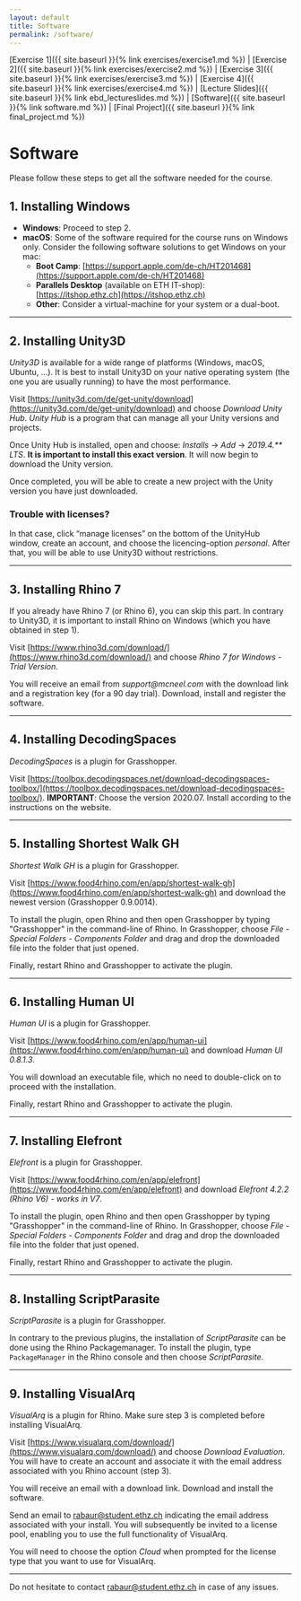 ```yaml
---
layout: default
title: Software
permalink: /software/
---
```


[Exercise 1]({{ site.baseurl }}{% link exercises/exercise1.md %}) | [Exercise 2]({{ site.baseurl }}{% link exercises/exercise2.md %}) | [Exercise 3]({{ site.baseurl }}{% link exercises/exercise3.md %}) | [Exercise 4]({{ site.baseurl }}{% link exercises/exercise4.md %}) | [Lecture Slides]({{ site.baseurl }}{% link ebd_lectureslides.md %}) | [Software]({{ site.baseurl }}{% link software.md %}) | [Final Project]({{ site.baseurl }}{% link final_project.md %})

# Software

Please follow these steps to get all the software needed for the course.

## 1. Installing Windows
* **Windows**: Proceed to step 2.
* **macOS**: Some of the software required for the course runs on Windows only. Consider the following software solutions to get Windows on your mac:
    * **Boot Camp**: [https://support.apple.com/de-ch/HT201468](https://support.apple.com/de-ch/HT201468)
    * **Parallels Desktop** (available on ETH IT-shop): [https://itshop.ethz.ch](https://itshop.ethz.ch)
    * **Other**: Consider a virtual-machine for your system or a dual-boot.

* * *

## 2. Installing Unity3D

_Unity3D_ is available for a wide range of platforms (Windows, macOS, Ubuntu, …). It is best to install Unity3D on your native operating system (the one you are usually running) to have the most performance. 

Visit [https://unity3d.com/de/get-unity/download](https://unity3d.com/de/get-unity/download) and choose _Download Unity Hub_. _Unity Hub_ is a program that can manage all your Unity versions and projects.

Once Unity Hub is installed, open and choose: _Installs_ → _Add_ → _2019.4.** LTS_. **It is important to install this exact version**. It will now begin to download the Unity version.

Once completed, you will be able to create a new project with the Unity version you have just downloaded.

### Trouble with licenses? 
In that case, click “manage licenses” on the bottom of the UnityHub window, create an account, and choose the licencing-option _personal_. After that, you will be able to use Unity3D without restrictions.

* * *

## 3. Installing Rhino 7

If you already have Rhino 7 (or Rhino 6), you can skip this part. In contrary to Unity3D, it is important to install Rhino on Windows (which you have obtained in step 1).

Visit [https://www.rhino3d.com/download/](https://www.rhino3d.com/download/) and choose _Rhino 7 for Windows - Trial Version_.

You will receive an email from _support@mcneel.com_ with the download link and a registration key (for a 90 day trial). Download, install and register the software.

* * *

## 4. Installing DecodingSpaces

_DecodingSpaces_ is a plugin for Grasshopper.

Visit [https://toolbox.decodingspaces.net/download-decodingspaces-toolbox/](https://toolbox.decodingspaces.net/download-decodingspaces-toolbox/). **IMPORTANT**: Choose the version 2020.07. Install according to the instructions on the website.

* * *

## 5. Installing Shortest Walk GH

_Shortest Walk GH_ is a plugin for Grasshopper.

Visit [https://www.food4rhino.com/en/app/shortest-walk-gh](https://www.food4rhino.com/en/app/shortest-walk-gh) and download the newest version (Grasshopper 0.9.0014). 

To install the plugin, open Rhino and then open Grasshopper by typing "Grasshopper" in the command-line of Rhino. In Grasshopper, choose _File_ - _Special Folders_ - _Components Folder_ and drag and drop the downloaded file into the folder that just opened. 

Finally, restart Rhino and Grasshopper to activate the plugin.

* * *

## 6. Installing Human UI

_Human UI_ is a plugin for Grasshopper.

Visit [https://www.food4rhino.com/en/app/human-ui](https://www.food4rhino.com/en/app/human-ui) and download _Human UI 0.8.1.3_. 

You will download an executable file, which no need to double-click on to proceed with the installation.

Finally, restart Rhino and Grasshopper to activate the plugin.

* * *

## 7. Installing Elefront

_Elefront_ is a plugin for Grasshopper.

Visit [https://www.food4rhino.com/en/app/elefront](https://www.food4rhino.com/en/app/elefront) and download _Elefront 4.2.2 (Rhino V6) - works in V7_. 

To install the plugin, open Rhino and then open Grasshopper by typing "Grasshopper" in the command-line of Rhino. In Grasshopper, choose _File_ - _Special Folders_ - _Components Folder_ and drag and drop the downloaded file into the folder that just opened. 

Finally, restart Rhino and Grasshopper to activate the plugin.

* * *

## 8. Installing ScriptParasite

_ScriptParasite_ is a plugin for Grasshopper.

In contrary to the previous plugins, the installation of _ScriptParasite_ can be done using the Rhino Packagemanager. To install the plugin, type `PackageManager` in the Rhino console and then choose _ScriptParasite_.

* * *


## 9. Installing VisualArq

_VisualArq_ is a plugin for Rhino. Make sure step 3 is completed before installing VisualArq.

Visit [https://www.visualarq.com/download/](https://www.visualarq.com/download/) and choose _Download Evaluation_. You will have to create an account and associate it with the email address associated with you Rhino account (step 3).

You will receive an email with a download link. Download and install the software.

Send an email to [rabaur@student.ethz.ch](#) indicating the email address associated with your install. You will subsequently be invited to a license pool, enabling you to use the full functionality of VisualArq.

You will need to choose the option _Cloud_ when prompted for the license type that you want to use for VisualArq.

* * *

Do not hesitate to contact [rabaur@student.ethz.ch](#) in case of any issues.
